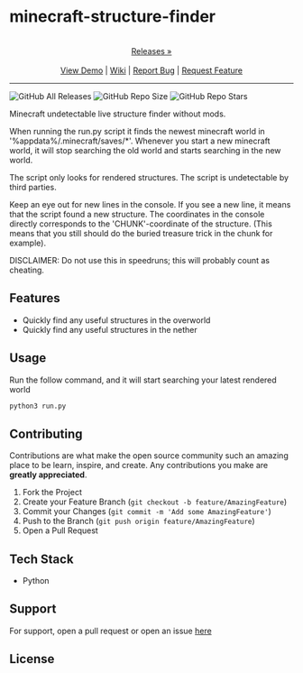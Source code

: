 
# minecraft-structure-finder

<p align="center">
  <p align="center">
    <br />
    <a href="https://github.com/ScorchChamp/minecraft-structure-finder/releases/">Releases &#187;</a>
    <br />
    <br />
    <a href="https://github.com/ScorchChamp/minecraft-structure-finder">View Demo</a> |
    <a href="https://github.com/ScorchChamp/minecraft-structure-finder/wiki">Wiki</a> |
    <a href="https://github.com/ScorchChamp/minecraft-structure-finder/issues">Report Bug</a> |
    <a href="https://github.com/ScorchChamp/minecraft-structure-finder/issues">Request Feature</a>
  </p>
</p>


-------------
![GitHub All Releases](https://img.shields.io/github/downloads/ScorchChamp/minecraft-structure-finder/total?style=for-the-badge)
![GitHub Repo Size](https://img.shields.io/github/repo-size/ScorchChamp/minecraft-structure-finder?style=for-the-badge)
![GitHub Repo Stars](https://img.shields.io/github/stars/ScorchChamp/minecraft-structure-finder?style=for-the-badge)

Minecraft undetectable live structure finder without mods.

When running the run.py script it finds the newest minecraft world in '%appdata%/.minecraft/saves/*'. Whenever you start a new minecraft world, it will stop searching the old world and starts searching in the new world.

The script only looks for rendered structures. The script is undetectable by third parties.

Keep an eye out for new lines in the console. If you see a new line, it means that the script found a new structure.
The coordinates in the console directly corresponds to the 'CHUNK'-coordinate of the structure. (This means that you still should do the buried treasure trick in the chunk for example).

DISCLAIMER: Do not use this in speedruns; this will probably count as cheating.

## Features

- Quickly find any useful structures in the overworld 
- Quickly find any useful structures in the nether


## Usage

Run the follow command, and it will start searching your latest rendered world

```cmd
python3 run.py
```

## Contributing

Contributions are what make the open source community such an amazing place to be learn, inspire, and create. Any contributions you make are **greatly appreciated**.

1. Fork the Project
2. Create your Feature Branch (`git checkout -b feature/AmazingFeature`)
3. Commit your Changes (`git commit -m 'Add some AmazingFeature'`)
4. Push to the Branch (`git push origin feature/AmazingFeature`)
5. Open a Pull Request


## Tech Stack

 - Python

## Support

For support, open a pull request or open an issue [here](https://github.com/ScorchChamp/minecraft-structure-finder/issues/new)

## License



<!--This file was generated via https://github.com/ScorchChamp/README.md-generator Credits to: ScorchChamp-->
        
